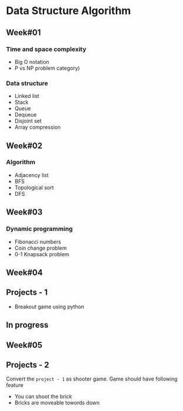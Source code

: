 # Data Structure Algorithm

## Week#01
### Time and space complexity 
- Big O notation
- P vs NP problem category)

### Data structure
- Linked list
- Stack
- Queue
- Dequeue
- Disjoint set
- Array compression

## Week#02
### Algorithm
- Adjacency list
- BFS
- Topological sort
- DFS

## Week#03
### Dynamic programming
- Fibonacci numbers
- Coin change problem
- 0-1 Knapsack problem


## Week#04
## Projects - 1
- Breakout game using python

## In progress
## Week#05
## Projects - 2
Convert the `project - 1` as shooter game.
Game should have following feature
- You can shoot the brick
- Bricks are moveable towords down
